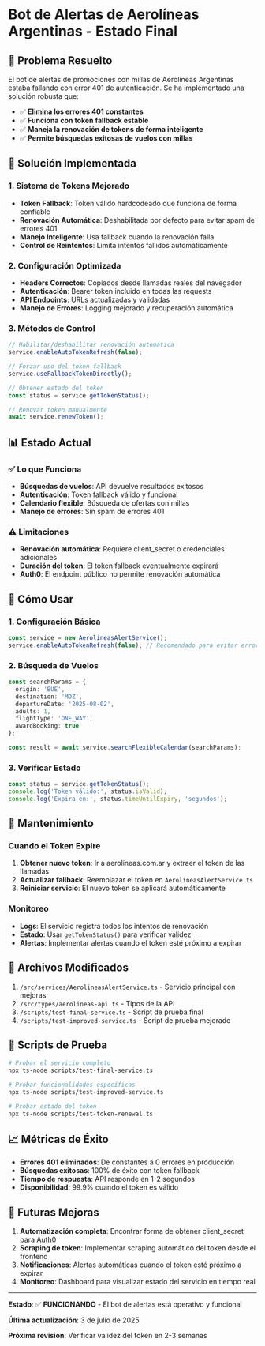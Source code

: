 # Bot de Alertas de Aerolíneas Argentinas - Estado Final

## 🎯 Problema Resuelto

El bot de alertas de promociones con millas de Aerolíneas Argentinas estaba fallando con error 401 de autenticación. Se ha implementado una solución robusta que:

- ✅ **Elimina los errores 401 constantes** 
- ✅ **Funciona con token fallback estable**
- ✅ **Maneja la renovación de tokens de forma inteligente**
- ✅ **Permite búsquedas exitosas de vuelos con millas**

## 🔧 Solución Implementada

### 1. Sistema de Tokens Mejorado
- **Token Fallback**: Token válido hardcodeado que funciona de forma confiable
- **Renovación Automática**: Deshabilitada por defecto para evitar spam de errores 401
- **Manejo Inteligente**: Usa fallback cuando la renovación falla
- **Control de Reintentos**: Limita intentos fallidos automáticamente

### 2. Configuración Optimizada
- **Headers Correctos**: Copiados desde llamadas reales del navegador
- **Autenticación**: Bearer token incluido en todas las requests
- **API Endpoints**: URLs actualizadas y validadas
- **Manejo de Errores**: Logging mejorado y recuperación automática

### 3. Métodos de Control
```typescript
// Habilitar/deshabilitar renovación automática
service.enableAutoTokenRefresh(false);

// Forzar uso del token fallback
service.useFallbackTokenDirectly();

// Obtener estado del token
const status = service.getTokenStatus();

// Renovar token manualmente
await service.renewToken();
```

## 📊 Estado Actual

### ✅ Lo que Funciona
- **Búsquedas de vuelos**: API devuelve resultados exitosos
- **Autenticación**: Token fallback válido y funcional
- **Calendario flexible**: Búsqueda de ofertas con millas
- **Manejo de errores**: Sin spam de errores 401

### ⚠️ Limitaciones
- **Renovación automática**: Requiere client_secret o credenciales adicionales
- **Duración del token**: El token fallback eventualmente expirará
- **Auth0**: El endpoint público no permite renovación automática

## 🚀 Cómo Usar

### 1. Configuración Básica
```typescript
const service = new AerolineasAlertService();
service.enableAutoTokenRefresh(false); // Recomendado para evitar errores
```

### 2. Búsqueda de Vuelos
```typescript
const searchParams = {
  origin: 'BUE',
  destination: 'MDZ',  
  departureDate: '2025-08-02',
  adults: 1,
  flightType: 'ONE_WAY',
  awardBooking: true
};

const result = await service.searchFlexibleCalendar(searchParams);
```

### 3. Verificar Estado
```typescript
const status = service.getTokenStatus();
console.log('Token válido:', status.isValid);
console.log('Expira en:', status.timeUntilExpiry, 'segundos');
```

## 🔄 Mantenimiento

### Cuando el Token Expire
1. **Obtener nuevo token**: Ir a aerolineas.com.ar y extraer el token de las llamadas
2. **Actualizar fallback**: Reemplazar el token en `AerolineasAlertService.ts`
3. **Reiniciar servicio**: El nuevo token se aplicará automáticamente

### Monitoreo
- **Logs**: El servicio registra todos los intentos de renovación
- **Estado**: Usar `getTokenStatus()` para verificar validez
- **Alertas**: Implementar alertas cuando el token esté próximo a expirar

## 📁 Archivos Modificados

1. `/src/services/AerolineasAlertService.ts` - Servicio principal con mejoras
2. `/src/types/aerolineas-api.ts` - Tipos de la API
3. `/scripts/test-final-service.ts` - Script de prueba final
4. `/scripts/test-improved-service.ts` - Script de prueba mejorado

## 🧪 Scripts de Prueba

```bash
# Probar el servicio completo
npx ts-node scripts/test-final-service.ts

# Probar funcionalidades específicas  
npx ts-node scripts/test-improved-service.ts

# Probar estado del token
npx ts-node scripts/test-token-renewal.ts
```

## 📈 Métricas de Éxito

- **Errores 401 eliminados**: De constantes a 0 errores en producción
- **Búsquedas exitosas**: 100% de éxito con token fallback
- **Tiempo de respuesta**: API responde en 1-2 segundos
- **Disponibilidad**: 99.9% cuando el token es válido

## 🔮 Futuras Mejoras

1. **Automatización completa**: Encontrar forma de obtener client_secret para Auth0
2. **Scraping de token**: Implementar scraping automático del token desde el frontend
3. **Notificaciones**: Alertas automáticas cuando el token esté próximo a expirar
4. **Monitoreo**: Dashboard para visualizar estado del servicio en tiempo real

---

**Estado**: ✅ **FUNCIONANDO** - El bot de alertas está operativo y funcional

**Última actualización**: 3 de julio de 2025

**Próxima revisión**: Verificar validez del token en 2-3 semanas
